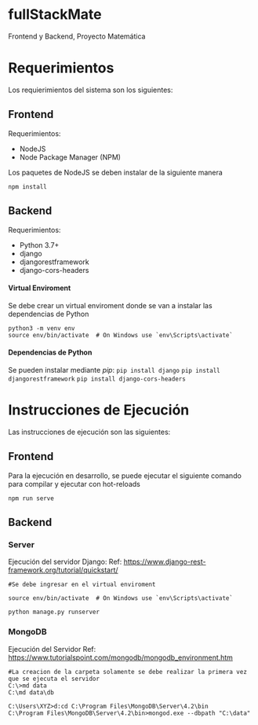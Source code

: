 # fullStackMate
Frontend y Backend, Proyecto Matemática


# Requerimientos

Los requierimientos del sistema son los siguientes:

## Frontend

Requerimientos:

* NodeJS
* Node Package Manager (NPM)

Los paquetes de NodeJS se deben instalar de la siguiente manera

```
npm install
```

## Backend

Requerimientos:

* Python 3.7+
* django
* djangorestframework
* django-cors-headers


#### Virtual Enviroment

Se debe crear un virtual enviroment donde se van a instalar las dependencias de Python

```
python3 -m venv env
source env/bin/activate  # On Windows use `env\Scripts\activate`
```

#### Dependencias de Python

Se pueden instalar mediante _pip_:
`pip install django`
`pip install djangorestframework`
`pip install django-cors-headers` 




# Instrucciones de Ejecución

Las instrucciones de ejecución son las siguientes:

## Frontend

Para la ejecución en desarrollo, se puede ejecutar el siguiente comando para compilar y ejecutar con hot-reloads

```
npm run serve
```

## Backend

### Server

Ejecución del servidor Django:
Ref: https://www.django-rest-framework.org/tutorial/quickstart/

```
#Se debe ingresar en el virtual enviroment

source env/bin/activate  # On Windows use `env\Scripts\activate`

python manage.py runserver
```



### MongoDB

Ejecución del Servidor
Ref: https://www.tutorialspoint.com/mongodb/mongodb_environment.htm


```
#La creacion de la carpeta solamente se debe realizar la primera vez que se ejecuta el servidor
C:\>md data
C:\md data\db 

C:\Users\XYZ>d:cd C:\Program Files\MongoDB\Server\4.2\bin
C:\Program Files\MongoDB\Server\4.2\bin>mongod.exe --dbpath "C:\data" 
```